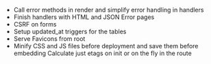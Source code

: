 * Call error methods in render and simplify error handling in handlers
* Finish handlers with HTML and JSON Error pages
* CSRF on forms
* Setup updated_at triggers for the tables
* Serve Favicons from root
* Minify CSS and JS files before deployment and save them before embedding
  Calculate just etags on init or on the fly in the route